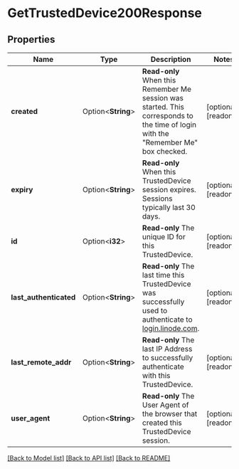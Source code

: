 # GetTrustedDevice200Response

## Properties

Name | Type | Description | Notes
------------ | ------------- | ------------- | -------------
**created** | Option<**String**> | __Read-only__ When this Remember Me session was started.  This corresponds to the time of login with the \"Remember Me\" box checked. | [optional][readonly]
**expiry** | Option<**String**> | __Read-only__ When this TrustedDevice session expires.  Sessions typically last 30 days. | [optional][readonly]
**id** | Option<**i32**> | __Read-only__ The unique ID for this TrustedDevice. | [optional][readonly]
**last_authenticated** | Option<**String**> | __Read-only__ The last time this TrustedDevice was successfully used to authenticate to [login.linode.com](https://login.linode.com). | [optional][readonly]
**last_remote_addr** | Option<**String**> | __Read-only__ The last IP Address to successfully authenticate with this TrustedDevice. | [optional][readonly]
**user_agent** | Option<**String**> | __Read-only__ The User Agent of the browser that created this TrustedDevice session. | [optional][readonly]

[[Back to Model list]](../README.md#documentation-for-models) [[Back to API list]](../README.md#documentation-for-api-endpoints) [[Back to README]](../README.md)


